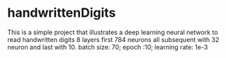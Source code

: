 # handwrittenDigits
This is a simple project that illustrates a deep learning neural network to read handwritten digits
8 layers first 784 neurons all subsequent with 32 neuron and last with 10. 
batch size: 70;
epoch :10;
learning rate: 1e-3
